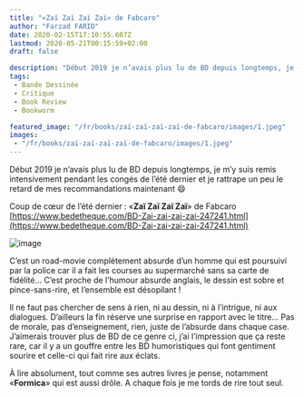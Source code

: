 ```yaml
---
title: "«Zaï Zaï Zaï Zaï» de Fabcaro"
author: "Farzad FARID"
date: 2020-02-15T17:10:55.607Z
lastmod: 2020-05-21T00:15:59+02:00
draft: false

description: "Début 2019 je n’avais plus lu de BD depuis longtemps, je m’y suis remis intensivement pendant les congés de l’été dernier et je rattrape…"
tags:
 - Bande Dessinée
 - Critique
 - Book Review
 - Bookworm

featured_image: "/fr/books/zaï-zaï-zaï-zaï-de-fabcaro/images/1.jpeg" 
images:
 - "/fr/books/zaï-zaï-zaï-zaï-de-fabcaro/images/1.jpeg"
---
```


Début 2019 je n’avais plus lu de BD depuis longtemps, je m’y suis remis intensivement pendant les congés de l’été dernier et je rattrape un peu le retard de mes recommandations maintenant 😄

Coup de cœur de l’été dernier : «**Zaï Zaï Zaï Zaï**» de Fabcaro [https://www.bedetheque.com/BD-Zai-zai-zai-zai-247241.html](https://www.bedetheque.com/BD-Zai-zai-zai-zai-247241.html)




![image](images/1.jpeg#layoutTextWidth)



C’est un road-movie complètement absurde d’un homme qui est poursuivi par la police car il a fait les courses au supermarché sans sa carte de fidélité… C’est proche de l’humour absurde anglais, le dessin est sobre et pince-sans-rire, et l’ensemble est désopilant !

Il ne faut pas chercher de sens à rien, ni au dessin, ni à l’intrigue, ni aux dialogues. D’ailleurs la fin réserve une surprise en rapport avec le titre… Pas de morale, pas d’enseignement, rien, juste de l’absurde dans chaque case. J’aimerais trouver plus de BD de ce genre ci, j’ai l’impression que ça reste rare, car il y a un gouffre entre les BD humoristiques qui font gentiment sourire et celle-ci qui fait rire aux éclats.

À lire absolument, tout comme ses autres livres je pense, notamment «**Formica**» qui est aussi drôle. A chaque fois je me tords de rire tout seul.
